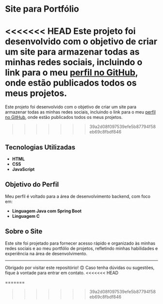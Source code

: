 # Site para Portfólio

<<<<<<< HEAD
Este projeto foi desenvolvido com o objetivo de criar um site para armazenar todas as minhas redes sociais, incluindo o link para o meu [perfil no GitHub](https://github.com), onde estão publicados todos os meus projetos.
=======
Este projeto foi desenvolvido com o objetivo de criar um site para armazenar todas as minhas redes sociais, incluindo o link para o meu [perfil no GitHub](https://github.com/livio1212), onde estão publicados todos os meus projetos.
>>>>>>> 39a2d08f097539efe5b87794f58eb69c8fbdf846

## Tecnologias Utilizadas

- **HTML**
- **CSS**
- **JavaScript**

## Objetivo do Perfil

Meu perfil é voltado para a área de desenvolvimento backend, com foco em:

- **Linguagem Java com Spring Boot**
- **Linguagem C**

## Sobre o Site

Este site foi projetado para fornecer acesso rápido e organizado às minhas redes sociais e ao meu portfólio de projetos, refletindo minhas habilidades e experiência na área de desenvolvimento.

---

Obrigado por visitar este repositório! 😊 Caso tenha dúvidas ou sugestões, fique à vontade para entrar em contato. 
<<<<<<< HEAD

=======
>>>>>>> 39a2d08f097539efe5b87794f58eb69c8fbdf846
